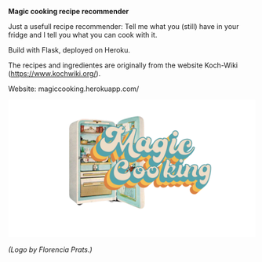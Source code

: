 **Magic cooking recipe recommender**

Just a usefull recipe recommender: Tell me what you (still) have in your fridge and I
tell you what you can cook with it.

Build with Flask, deployed on Heroku.

The recipes and ingredientes are originally from the website Koch-Wiki (https://www.kochwiki.org/).

Website: magiccooking.herokuapp.com/

![Logo Magic Cooking](/flask_app/static/images/LOGO_TRANSPARENCIA.png)

*(Logo by Florencia Prats.)*
